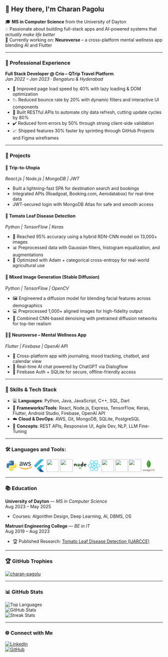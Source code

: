 ## 👋 Hey there, I'm Charan Pagolu

🎓 **MS in Computer Science** from the University of Dayton  
💡 Passionate about building full-stack apps and AI-powered systems that *actually make life better*  
🧠 Currently working on: **Neuroverse** – a cross-platform mental wellness app blending AI and Flutter

---

### 💼 Professional Experience

**Full Stack Developer @ Crio – QTrip Travel Platform**  
*Jan 2022 – Jan 2023 · Bengaluru & Hyderabad*  
- 🚀 Improved page load speed by 40% with lazy loading & DOM optimization  
- 📉 Reduced bounce rate by 20% with dynamic filters and interactive UI components  
- 🧩 Built RESTful APIs to automate city data refresh, cutting update cycles by 80%  
- ✔️ Reduced form errors by 50% through strong client-side validation  
- 📈 Shipped features 30% faster by sprinting through GitHub Projects and Figma wireframes

---

### 🧪 Projects

#### 🧭 Trip-to-Utopia  
*React.js | Node.js | MongoDB | JWT*  
- Built a lightning-fast SPA for destination search and bookings  
- Integrated APIs (Roadgoat, Booking.com, Aerodatabox) for real-time data  
- JWT-secured login with MongoDB Atlas for safe and smooth access  

#### 🍅 Tomato Leaf Disease Detection  
*Python | TensorFlow | Keras*  
- 🔬 Reached 95% accuracy using a hybrid RDN-CNN model on 13,000+ images  
- 📊 Preprocessed data with Gaussian filters, histogram equalization, and augmentations  
- 🧠 Optimized with Adam + categorical cross-entropy for real-world agricultural use

#### 🧬 Mixed Image Generation (Stable Diffusion)  
*Python | TensorFlow | OpenCV*  
- 🖼️ Engineered a diffusion model for blending facial features across demographics  
- 💻 Preprocessed 1,000+ aligned images for high-fidelity output  
- 🧪 Combined CNN-based denoising with pretrained diffusion networks for top-tier realism

#### 🧘‍♂️ Neuroverse – Mental Wellness App  
*Flutter | Firebase | OpenAI API*  
- 📱 Cross-platform app with journaling, mood tracking, chatbot, and calendar view  
- 🤖 Real-time AI chat powered by ChatGPT via Dialogflow  
- 🔐 Firebase Auth + SQLite for secure, offline-friendly access  

---

### 🧠 Skills & Tech Stack

- 💻 **Languages**: Python, Java, JavaScript, C++, SQL, Dart  
- 🔧 **Frameworks/Tools**: React, Node.js, Express, TensorFlow, Keras, Flutter, Android Studio, Firebase, OpenAI API  
- ☁️ **Cloud & DevOps**: AWS, Git, MongoDB, SQLite, PostgreSQL  
- 🧰 **Concepts**: REST APIs, Responsive UI, Agile Dev, NLP, LLM Fine-Tuning

---

### 🛠️ Languages and Tools:

<p align="left">
  <a href="https://www.python.org" target="_blank"><img src="https://raw.githubusercontent.com/devicons/devicon/master/icons/python/python-original.svg" width="40" height="40"/></a>
  <a href="https://aws.amazon.com" target="_blank"><img src="https://raw.githubusercontent.com/devicons/devicon/master/icons/amazonwebservices/amazonwebservices-original-wordmark.svg" width="40" height="40"/></a>
  <a href="https://flutter.dev" target="_blank"><img src="https://raw.githubusercontent.com/devicons/devicon/master/icons/flutter/flutter-original.svg" width="40" height="40"/></a>
  <a href="https://firebase.google.com/" target="_blank"><img src="https://www.vectorlogo.zone/logos/firebase/firebase-icon.svg" width="40" height="40"/></a>
  <a href="https://www.tensorflow.org" target="_blank"><img src="https://www.vectorlogo.zone/logos/tensorflow/tensorflow-icon.svg" width="40" height="40"/></a>
  <a href="https://nodejs.org" target="_blank"><img src="https://raw.githubusercontent.com/devicons/devicon/master/icons/nodejs/nodejs-original-wordmark.svg" width="40" height="40"/></a>
  <a href="https://reactjs.org" target="_blank"><img src="https://raw.githubusercontent.com/devicons/devicon/master/icons/react/react-original.svg" width="40" height="40"/></a>
  <a href="https://opencv.org/" target="_blank"><img src="https://www.vectorlogo.zone/logos/opencv/opencv-icon.svg" width="40" height="40"/></a>
  <a href="https://git-scm.com/" target="_blank"><img src="https://www.vectorlogo.zone/logos/git-scm/git-scm-icon.svg" width="40" height="40"/></a>
  <a href="https://www.sqlite.org/" target="_blank"><img src="https://www.vectorlogo.zone/logos/sqlite/sqlite-icon.svg" width="40" height="40"/></a>
  <a href="https://www.mongodb.com/" target="_blank"><img src="https://raw.githubusercontent.com/devicons/devicon/master/icons/mongodb/mongodb-original-wordmark.svg" width="40" height="40"/></a>
</p>

---

### 📚 Education

**University of Dayton** — *MS in Computer Science*  
Aug 2023 – May 2025  
- Courses: Algorithm Design, Deep Learning, AI, DBMS, OS  

**Matrusri Engineering College** — *BE in IT*  
Aug 2019 – Aug 2023  
- 🏆 Published Research: [Tomato Leaf Disease Detection (IJARCCE)](https://ijarcce.com/papers/tomato-leaf-disease-identification-by-restructured-deep-residual-dense-network/)

---

### 🏆 GitHub Trophies

<p align="left">
  <a href="https://github.com/ryo-ma/github-profile-trophy"><img src="https://github-profile-trophy.vercel.app/?username=charan-pagolu&theme=darkhub&no-bg=true&margin-w=15" alt="charan-pagolu" /></a>
</p>

---

### 📊 GitHub Stats 

![Top Languages](https://github-readme-stats.vercel.app/api/top-langs/?username=charan-pagolu&layout=compact&theme=tokyonight)  
![GitHub Stats](https://github-readme-stats.vercel.app/api?username=charan-pagolu&show_icons=true&theme=tokyonight)  
![Streak Stats](https://github-readme-streak-stats.herokuapp.com/?user=charan-pagolu&theme=tokyonight)

---

### 🌐 Connect with Me

[![LinkedIn](https://img.shields.io/badge/LinkedIn-Charan_Pagolu-blue?logo=linkedin)](https://linkedin.com/in/charan-pagolu)  
[![GitHub](https://img.shields.io/badge/GitHub-charan--pagolu-black?logo=github)](https://github.com/charan-pagolu)
